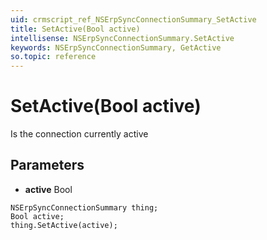 ```yaml
---
uid: crmscript_ref_NSErpSyncConnectionSummary_SetActive
title: SetActive(Bool active)
intellisense: NSErpSyncConnectionSummary.SetActive
keywords: NSErpSyncConnectionSummary, GetActive
so.topic: reference
---
```


# SetActive(Bool active)

Is the connection currently active

## Parameters

* **active** Bool

```crmscript
NSErpSyncConnectionSummary thing;
Bool active;
thing.SetActive(active);
```

